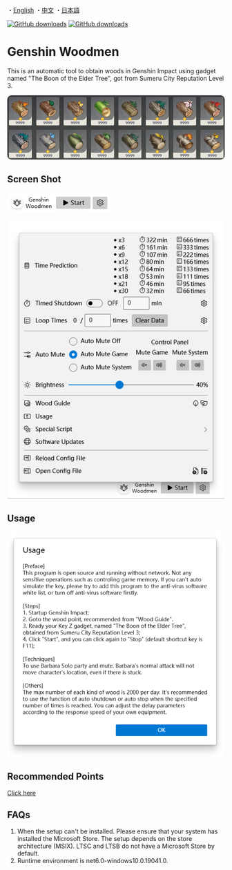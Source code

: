 ・[English](README.en.md) ・[中文](README.md) ・[日本語](README.jp.md)

[![GitHub downloads](https://img.shields.io/github/downloads/emako/genshin-woodmen/total)](https://github.com/emako/genshin-woodmen/releases)
[![GitHub downloads](https://img.shields.io/github/downloads/emako/genshin-woodmen/latest/total)](https://github.com/emako/genshin-woodmen/releases)

# Genshin Woodmen

This is an automatic tool to obtain woods in Genshin Impact using gadget named "The Boon of the Elder Tree", got from Sumeru City Reputation Level 3.

<img src="assets/image_kanyu.jpg" style="zoom:100%;border 0px solid white;border-radius:10px" />

## Screen Shot

![](assets/image1.en.png)

![](assets/image2.en.png)

## Usage

![](assets/image3.en.png)

## Recommended Points

[Click here](src/GenshinWoodmen/Resources/Guides)

## FAQs

1. When the setup can't be installed. Please ensure that your system has installed the Microsoft Store. The setup depends on the store architecture (MSIX). LTSC and LTSB do not have a Microsoft Store by default.
2. Runtime environment is net6.0-windows10.0.19041.0.

